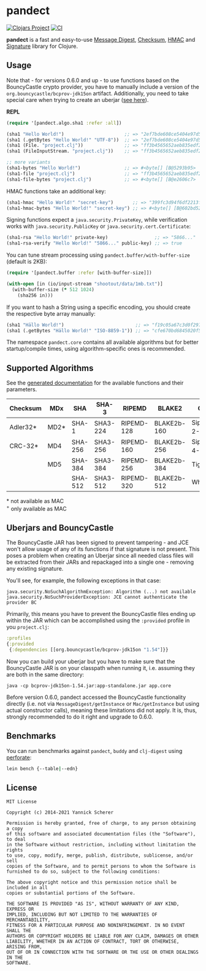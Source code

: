 # pandect

[![Clojars Project](https://img.shields.io/clojars/v/pandect.svg)](https://clojars.org/pandect)
[![CI](https://github.com/xsc/pandect/workflows/CI/badge.svg)](https://github.com/xsc/pandect/actions?query=workflow%3ACI)

__pandect__ is a fast and easy-to-use
[Message Digest](http://en.wikipedia.org/wiki/Message_digest),
[Checksum](http://en.wikipedia.org/wiki/Checksum),
[HMAC](https://en.wikipedia.org/wiki/Hash-based_message_authentication_code)
and [Signature](https://en.wikipedia.org/wiki/Digital_signature)
library for Clojure.

## Usage

Note that - for versions 0.6.0 and up - to use functions based on the
BouncyCastle crypto provider, you have to manually include a version of
the `org.bouncycastle/bcprov-jdk15on` artifact. Additionally, you need to take
special care when trying to create an uberjar
([see here](#uberjars-and-bouncycastle)).

__REPL__

```clojure
(require '[pandect.algo.sha1 :refer :all])

(sha1 "Hello World!")                      ;; => "2ef7bde608ce5404e97d5f042f95f89f1c232871"
(sha1 (.getBytes "Hello World!" "UTF-8"))  ;; => "2ef7bde608ce5404e97d5f042f95f89f1c232871"
(sha1 (File. "project.clj"))               ;; => "ff3b4565652aeb835edf2715b2a28586929ea4cc"
(sha1 (FileInputStream. "project.clj"))    ;; => "ff3b4565652aeb835edf2715b2a28586929ea4cc"

;; more variants
(sha1-bytes "Hello World!")                ;; => #<byte[] [B@5293b95>
(sha1-file "project.clj")                  ;; => "ff3b4565652aeb835edf2715b2a28586929ea4cc"
(sha1-file-bytes "project.clj")            ;; => #<byte[] [B@e2606c7>
```

HMAC functions take an additional key:

```clojure
(sha1-hmac "Hello World!" "secret-key")       ;; => "399fc3d94f6df2213f92fcf2a8b6669279ef7d20"
(sha1-hmac-bytes "Hello World!" "secret-key") ;; => #<byte[] [B@602bd522>
```

Signing functions expect a `java.security.PrivateKey`, while verification works
with `java.security.PublicKey` or `java.security.cert.Certificate`:

```clojure
(sha1-rsa "Hello World!" private-key)                 ;; => "5866..."
(sha1-rsa-verify "Hello World!" "5866..." public-key) ;; => true
```

You can tune stream processing using `pandect.buffer/with-buffer-size` (default
is 2KB):

```clojure
(require '[pandect.buffer :refer [with-buffer-size]])

(with-open [in (io/input-stream "shootout/data/1mb.txt")]
  (with-buffer-size (* 512 1024)
    (sha256 in)))
```

If you want to hash a String using a specific encoding, you should create the
respective byte array manually:

```clojure
(sha1 "Hällo World!")                          ;; => "f19c05a67c3d0f297b62e868657cf177913ce02a"
(sha1 (.getBytes "Hällo World!" "ISO-8859-1")) ;; => "cfe670bd6845020f5754b19a3c0eee602043eb89"
```

The namespace `pandect.core` contains all available algorithms but for better
startup/compile times, using algorithm-specific ones is recommended.

## Supported Algorithms

See the [generated documentation](http://xsc.github.io/pandect) for the available
functions and their parameters.

| Checksum | MDx  | SHA      | SHA-3      | RIPEMD     | BLAKE2      | Others                  |
|----------|------|----------|------------|------------|-------------|-------------------------|
| Adler32* | MD2* | SHA-1    | SHA3-224   | RIPEMD-128 | BLAKE2b-160 | SipHash-2-4<sup>+</sup> |
| CRC-32*  | MD4  | SHA-256  | SHA3-256   | RIPEMD-160 | BLAKE2b-256 | SipHash-4-8<sup>+</sup> |
|          | MD5  | SHA-384  | SHA3-384   | RIPEMD-256 | BLAKE2b-384 | Tiger192,3              |
|          |      | SHA-512  | SHA3-512   | RIPEMD-320 | BLAKE2b-512 | Whirlpool               |

\* not available as MAC<br />
<sup>+</sup> only available as MAC

## Uberjars and BouncyCastle

The BouncyCastle JAR has been signed to prevent tampering - and JCE won't allow
usage of any of its functions if that signature is not present. This poses a
problem when creating an Uberjar since all needed class files will be extracted
from their JARs and repackaged into a single one - removing any existing
signature.

You'll see, for example, the following exceptions in that case:

```
java.security.NoSuchAlgorithmException: Algorithm (...) not available
java.security.NoSuchProviderException: JCE cannot authenticate the provider BC
```

Primarily, this means you have to prevent the BouncyCastle files ending up
within the JAR  which can be accomplished using the `:provided` profile in you
`project.clj`:

```clojure
:profiles
{:provided
 {:dependencies [[org.bouncycastle/bcprov-jdk15on "1.54"]}}
```

Now you can build your uberjar but you have to make sure that the BouncyCastle
JAR is on your classpath when running it, i.e. assuming they are both in the
same directory:

```
java -cp bcprov-jdk15on-1.54.jar:app-standalone.jar app.core
```

Before version 0.6.0, pandect accessed the BouncyCastle functionality directly
(i.e. not via `MessageDigest/getInstance` or `Mac/getInstance` but using actual
constructor calls), meaning these limitations did not apply. It is, thus,
strongly recommended to do it right and upgrade to 0.6.0.

## Benchmarks

You can run benchmarks against `pandect`, `buddy` and `clj-digest` using
[perforate][]:

```sh
lein bench {--table|--edn}
```

[perforate]: https://github.com/davidsantiago/perforate

## License

```
MIT License

Copyright (c) 2014-2021 Yannick Scherer

Permission is hereby granted, free of charge, to any person obtaining a copy
of this software and associated documentation files (the "Software"), to deal
in the Software without restriction, including without limitation the rights
to use, copy, modify, merge, publish, distribute, sublicense, and/or sell
copies of the Software, and to permit persons to whom the Software is
furnished to do so, subject to the following conditions:

The above copyright notice and this permission notice shall be included in all
copies or substantial portions of the Software.

THE SOFTWARE IS PROVIDED "AS IS", WITHOUT WARRANTY OF ANY KIND, EXPRESS OR
IMPLIED, INCLUDING BUT NOT LIMITED TO THE WARRANTIES OF MERCHANTABILITY,
FITNESS FOR A PARTICULAR PURPOSE AND NONINFRINGEMENT. IN NO EVENT SHALL THE
AUTHORS OR COPYRIGHT HOLDERS BE LIABLE FOR ANY CLAIM, DAMAGES OR OTHER
LIABILITY, WHETHER IN AN ACTION OF CONTRACT, TORT OR OTHERWISE, ARISING FROM,
OUT OF OR IN CONNECTION WITH THE SOFTWARE OR THE USE OR OTHER DEALINGS IN THE
SOFTWARE.
```
